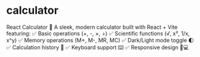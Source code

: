 # calculator
React Calculator 🧮 A sleek, modern calculator built with React + Vite featuring: ✅ Basic operations (+, -, ×, ÷) ✅ Scientific functions (√, x², 1/x, x^y) ✅ Memory operations (M+, M-, MR, MC) ✅ Dark/Light mode toggle 🌓 ✅ Calculation history 📜 ✅ Keyboard support ⌨️ ✅ Responsive design 📱💻
